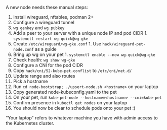 A new node needs these manual steps:

1. Install wireguard, nftables, podman 2+
1. Configure a wireguard tunnel
  1. `wg genkey` and `wg pubkey`
  1. Add a peer to your server with a unique node IP and pod CIDR
    1. `systemctl restart wg-quick@wg-gke`
  1. Create `/etc/wireguard/wg-gke.conf`
    1. Use `hack/wireguard-pet-node.conf` as a guide
  1. Bring up wg on your pet
    1. `systemctl enable --now wg-quick@wg-gke`
  1. Check health: `wg show wg-gke`
1. Configure a CNI for the pod CIDR
  1. Copy `hack/cni/52-kube-pet.conflist` to `/etc/cni/net.d/`
  1. Update range and also routes
1. Pick a hostname
1. Run `cd node-bootstrap; ./upsert-node.sh <hostname>` on your laptop
  1. Copy generated node-kubeconfig.yaml to the pet
1. On your pet, run `kube-pet-node --hostname=<hostname> --cni=kube-pet`
1. Confirm presence in `kubectl get nodes` on your laptop
1. You should now be clear to schedule pods onto your pet :)

"Your laptop" refers to whatever machine you have with admin access to the Kubernetes cluster.
